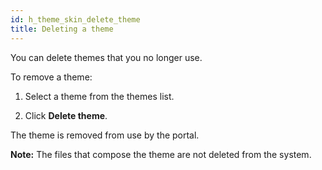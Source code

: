 ```yaml
---
id: h_theme_skin_delete_theme
title: Deleting a theme
---
```





You can delete themes that you no longer use.

To remove a theme:

1.  Select a theme from the themes list.

2.  Click **Delete theme**.


The theme is removed from use by the portal.

**Note:** The files that compose the theme are not deleted from the system.

